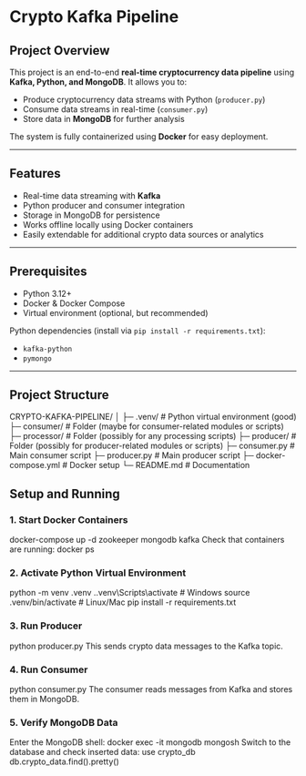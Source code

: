 # Crypto Kafka Pipeline

## Project Overview
This project is an end-to-end **real-time cryptocurrency data pipeline** using **Kafka, Python, and MongoDB**. It allows you to:  
- Produce cryptocurrency data streams with Python (`producer.py`)  
- Consume data streams in real-time (`consumer.py`)  
- Store data in **MongoDB** for further analysis  

The system is fully containerized using **Docker** for easy deployment.

---

## Features
- Real-time data streaming with **Kafka**
- Python producer and consumer integration
- Storage in MongoDB for persistence
- Works offline locally using Docker containers
- Easily extendable for additional crypto data sources or analytics

---

## Prerequisites
- Python 3.12+  
- Docker & Docker Compose  
- Virtual environment (optional, but recommended)  

Python dependencies (install via `pip install -r requirements.txt`):
- `kafka-python`  
- `pymongo`  

---

## Project Structure

CRYPTO-KAFKA-PIPELINE/
│
├─ .venv/                # Python virtual environment (good)
├─ consumer/             # Folder (maybe for consumer-related modules or scripts)
├─ processor/            # Folder (possibly for any processing scripts)
├─ producer/             # Folder (possibly for producer-related modules or scripts)
├─ consumer.py           # Main consumer script
├─ producer.py           # Main producer script
├─ docker-compose.yml    # Docker setup
└─ README.md             # Documentation

## Setup and Running

### 1. Start Docker Containers
docker-compose up -d zookeeper mongodb kafka
Check that containers are running:
docker ps

### 2. Activate Python Virtual Environment
python -m venv .venv
.\.venv\Scripts\activate    # Windows
source .venv/bin/activate   # Linux/Mac
pip install -r requirements.txt

### 3. Run Producer
python producer.py
This sends crypto data messages to the Kafka topic.

### 4. Run Consumer
python consumer.py
The consumer reads messages from Kafka and stores them in MongoDB.

### 5. Verify MongoDB Data
Enter the MongoDB shell:
docker exec -it mongodb mongosh
Switch to the database and check inserted data:
use crypto_db
db.crypto_data.find().pretty()
